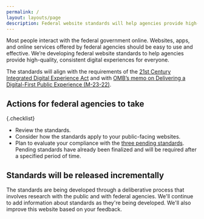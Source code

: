 ```yaml
---
permalink: /
layout: layouts/page
description: Federal website standards will help agencies provide high-quality, consistent experiences for everyone. Comply with standards to improve your federal site.
---
```


Most people interact with the federal government online. Websites, apps, and online services offered by federal agencies should be easy to use and effective. We’re developing federal website standards to help agencies provide high-quality, consistent digital experiences for everyone. 

The standards will align with the requirements of the [21st Century Integrated Digital Experience Act](https://www.congress.gov/bill/115th-congress/house-bill/5759/text) and with [OMB’s memo on Delivering a Digital-First Public Experience (M-23-22)](https://www.whitehouse.gov/omb/management/ofcio/delivering-a-digital-first-public-experience/). 

## Actions for federal agencies to take
{.checklist}
- Review the standards.
- Consider how the standards apply to your public-facing websites.
- Plan to evaluate your compliance with the [three pending standards](standards). Pending standards have already been finalized and will be required after a specified period of time.

## Standards will be released incrementally

The standards are being developed through a deliberative process that involves research with the public and with federal agencies. We'll continue to add information about standards as they're being developed. We'll also improve this website based on your feedback. 
